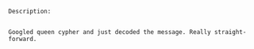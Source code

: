 	Description:
    
    
    Googled queen cypher and just decoded the message. Really straight-forward.
